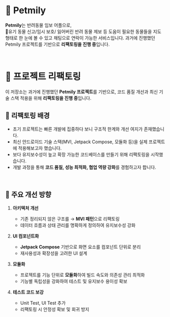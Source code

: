 # 🐾 Petmily

**Petmily**는 반려동물 임보 어플으로,  
🐶유기 동물 신고/임시 보호/ 잃어버린 반려 동물 제보 등 도움이 필요한 동물들을 지도 형태로 한 눈에 볼 수 있고 채팅으로 연락이 가능한 서비스입니다.
과거에 진행했던 Petmily 프로젝트를 기반으로 **리팩토링을 진행 중**입니다.  

<br>

# 📌 프로젝트 리팩토링

이 저장소는 과거에 진행했던 **Petmily 프로젝트**를 기반으로, 코드 품질 개선과 최신 기술 스택 적용을 위해 **리팩토링을 진행 중**입니다.  

## 🔎 리팩토링 배경

- 초기 프로젝트는 빠른 개발에 집중하다 보니 구조적 한계와 개선 여지가 존재했습니다.  
- 최신 안드로이드 기술 스택(MVI, Jetpack Compose, 모듈화 등)을 실제 프로젝트에 적용해보고자 했습니다.  
- 보다 유지보수성이 높고 확장 가능한 코드베이스를 만들기 위해 리팩토링을 시작했습니다.  
- 개발 과정을 통해 **코드 품질, 성능 최적화, 협업 역량 강화**를 경험하고자 합니다.  

<br>

## 🎯 주요 개선 방향

1. **아키텍처 개선**  
   - 기존 정리되지 않은 구조를 → **MVI 패턴**으로 리팩토링  
   - 데이터 흐름과 상태 관리를 명확하게 정의하여 유지보수성 강화  

2. **UI 컴포넌트화**  
   - **Jetpack Compose** 기반으로 화면 요소를 컴포넌트 단위로 분리  
   - 재사용성과 확장성을 고려한 UI 설계  

3. **모듈화**  
   - 프로젝트를 기능 단위로 **모듈화**하여 빌드 속도와 의존성 관리 최적화  
   - 기능별 독립성을 강화하여 테스트 및 유지보수 용이성 확보  

4. **테스트 코드 보강**  
   - Unit Test, UI Test 추가  
   - 리팩토링 시 안정성 확보 및 회귀 방지  
